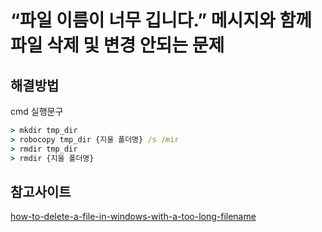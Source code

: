 # “파일 이름이 너무 깁니다.” 메시지와 함께 파일 삭제 및 변경 안되는 문제

## 해결방법
cmd 실행문구
```cmd
> mkdir tmp_dir
> robocopy tmp_dir {지울 폴더명} /s /mir
> rmdir tmp_dir
> rmdir {지울 폴더명}
```

## 참고사이트
[how-to-delete-a-file-in-windows-with-a-too-long-filename](http://superuser.com/questions/45697/how-to-delete-a-file-in-windows-with-a-too-long-filename)
